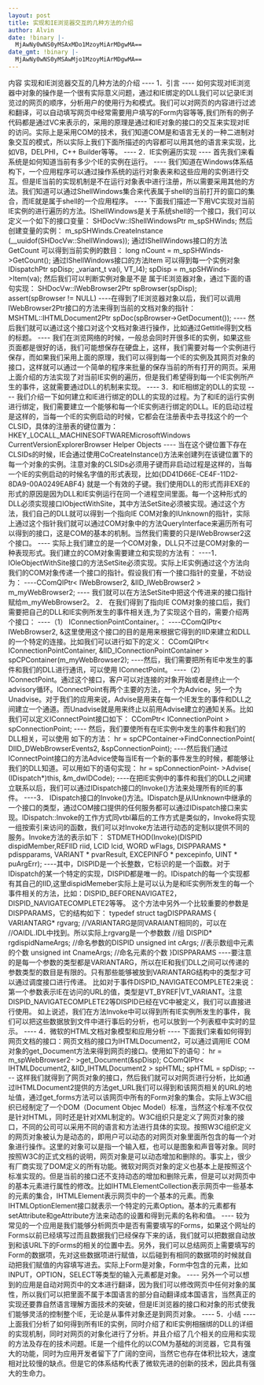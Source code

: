 ```yaml
---
layout: post
title: 实现和IE浏览器交互的几种方法的介绍
author: Alvin
date: !binary |-
  MjAwNy0wNS0yMSAxMDo1MzoyMiArMDgwMA==
date_gmt: !binary |-
  MjAwNy0wNS0yMSAwMjo1MzoyMiArMDgwMA==
---
```

内容 
实现和IE浏览器交互的几种方法的介绍 
---- 1．引言 
---- 如何实现对IE浏览器中对象的操作是一个很有实际意义问题，通过和IE绑定的DLL我们可以记录IE浏览过的网页的顺序，分析用户的使用行为和模式。我们可以对网页的内容进行过滤和翻译，可以自动填写网页中经常需要用户填写的Form内容等等,我们所有的例子代码都是通过VC来表示的，采用的原理是通过和IE对象的接口的交互来实现对IE的访问。实际上是采用COM的技术，我们知道COM是和语言无关的一种二进制对象交互的模式，所以实际上我们下面所描述的内容都可以用其他的语言来实现，比如VB，DELPHI，C++ Builder等等。 
---- 2．IE实例遍历实现 
---- 首先我们来看系统是如何知道当前有多少个IE的实例在运行。 
---- 我们知道在Windows体系结构下，一个应用程序可以通过操作系统的运行对象表来和这些应用的实例进行交互。但是IE当前的实现机制是不在运行对象表中进行注册，所以需要采用其他的方法。我们知道可以通过ShellWindows集合来代表属于shell的当前打开的窗口的集合，而IE就是属于shell的一个应用程序。 
---- 下面我们描述一下用VC实现对当前 IE实例的进行遍历的方法。IShellWindows是关于系统shell的一个接口，我们可以定义一个如下的接口变量： 
SHDocVw::IShellWindowsPtr m_spSHWinds;
然后创建变量的实例：
   m_spSHWinds.CreateInstance
   (__uuidof(SHDocVw::ShellWindows));
通过IShellWindows接口的方法GetCount
可以得到当前实例的数目：
      long nCount = m_spSHWinds- >GetCount();
通过IShellWindows接口的方法Item
可以得到每一个实例对象
    IDispatchPtr spDisp;
    _variant_t va(i, VT_I4);
    spDisp = m_spSHWinds->Item(va);
然后我们可以判断实例对象是不是
属于IE浏览器对象，通过下面的语句实现：
    SHDocVw::IWebBrowser2Ptr spBrowser(spDisp);
    assert(spBrowser != NULL)
----在得到了IE浏览器对象以后，我们可以调用IWebBrowser2Ptr接口的方法来得到当前的文档对象的指针： MSHTML::IHTMLDocument2Ptr spDoc(spBrowser->GetDocument()); 
---- 然后我们就可以通过这个接口对这个文档对象进行操作，比如通过Gettitle得到文档的标题。 
---- 我们在浏览网络的时候，一般总会同时开很多IE的实例，如果这些页面都是很好的话，我们可能想保存在硬盘上，这样，我们需要对每一个实例进行保存，而如果我们采用上面的原理，我们可以得到每一个IE的实例及其网页对象的接口，这样就可以通过一个简单的程序来批量的保存当前的所有打开的网页。采用上面介绍的方法实现了对当前IE实例的遍历，但是我们希望得到每一个IE实例所产生的事件，这就需要通过DLL的机制来实现。 
---- 3．和IE相绑定的DLL的实现 
---- 我们介绍一下如何建立和IE进行绑定的DLL的实现的过程。为了和IE的运行实例进行绑定，我们需要建立一个能够和每一个IE实例进行绑定的DLL。IE的启动过程是这样的，当每一个IE的实例启动的时候，它都会在注册表中去寻找这个的一个CLSID，具体的注册表的键位置为： 
HKEY_LOCALL_MACHINESOFTWAREMicrosoftWindows
CurrentVersionExplorerBrowser Helper Objects
---- 当在这个键位置下存在CLSIDs的时候，IE会通过使用CoCreateInstance()方法来创建列在该键位置下的每一个对象的实例。注意对象的CLSIDs必须用子键而非启动过程是这样的，当每一个IE的实例启动的时候名字值的形式表现，比如{DD41D66E-CE4F-11D2-8DA9-00A0249EABF4} 就是一个有效的子键。我们使用DLL的形式而非EXE的形式的原因是因为DLL和IE实例运行在同一个进程空间里面。每一个这种形式的DLL必须实现接口IObjectWithSite，其中方法SetSite必须被实现。通过这个方法，我们自己的DLL就可以得到一个指向IE COM对象的IUnknown的指针，实际上通过这个指针我们就可以通过COM对象中的方法QueryInterface来遍历所有可以得到的接口，这是COM的基本的机制。当然我们需要的只是IWebBrowser2这个接口。 
---- 实际上我们建立的是一个COM对象，DLL只不过是COM对象的一种表现形式。我们建立的COM对象需要建立和实现的方法有： 
----1． IOleObjectWithSite接口的方法SetSite必须实现。实际上IE实例通过这个方法向我们的COM对象传递一个接口的指针。假设我们有一个接口指针的变量，不妨设为： 
----CComQIPtr< IWebBrowser2, &IID_IWebBrowser2 > m_myWebBrowser2; 
---- 我们就可以在方法SetSite中把这个传进来的接口指针赋给m_myWebBrowser2。 2． 在我们得到了指向IE COM对象的接口后，我们需要把自己的DLL和IE实例所发生的事件相关连,为了实现这个目的，需要介绍两个接口： 
----（1） IConnectionPointContainer。： 
----CComQIPtr< IWebBrowser2, &这里使用这个接口的目的是用来根据它得到的IID来建立和DLL的一个特定的连接。比如我们可以进行如下的定义： 
CComQIPtr< IConnectionPointContainer,
&IID_IConnectionPointContainer >          
spCPContainer(m_myWebBrowser2);
----然后，我们需要把所有IE中发生的事件和我们的DLL进行通讯，可以使用 IConnectPoint。 
----（2） IConnectPoint。通过这个接口，客户可以对连接的对象开始或者是终止一个advisory循环。IConnectPoint有两个主要的方法，一个为Advice，另一个为Unadvise。对于我们的应用来说，Advise是用来在每一个IE发生的事件和DLL之间建立一个通道。而Unadvise就是用来终止以前用Advise建立的通知关系。比如我们可以定义IConnectPoint接口如下： CComPtr< IConnectionPoint > spConnectionPoint; 
---- 然后，我们要使所有在IE实例中发生的事件和我们的DLL相关，可以使用 如下的方法： 
hr = spCPContainer->FindConnectionPoint(
DIID_DWebBrowserEvents2, &spConnectionPoint);
----然后我们通过IConnectPoint接口的方法Advice使每当IE有一个新的事件发生的时候，都能够让我们的DLL知道。可以用如下的语句实现： 
hr = spConnectionPoint- >Advise(
(IDispatch*)this, &m_dwIDCode);
----在把IE实例中的事件和我们的DLL之间建立联系以后，我们可以通过IDispatch接口的Invoke()方法来处理所有的IE的事件。 
----3． IDispatch接口的Invoke()方法。IDispatch是从IUnknown中继承的一个接口的类型，通过COM接口提供的任何服务都可以通过IDispatch接口来实现。IDispatch::Invoke的工作方式同vtbl幕后的工作方式是类似的，Invoke将实现一组按索引来访问的函数，我们可以对Invoke方法进行动态的定制以提供不同的服务。Invoke方法的表示如下： 
STDMETHOD(Invoke)(DISPID dispidMember,REFIID
riid, LCID lcid, WORD wFlags,
DISPPARAMS * pdispparams, VARIANT * pvarResult,
EXCEPINFO * pexcepinfo, UINT * puArgErr);
----其中，DISPID是一个长整数，它标识的是一个函数。对于IDispatch的某一个特定的实现，DISPID都是唯一的。IDispatch的每一个实现都有其自己的IID,这里dispidMemeber实际上是可以认为是和IE实例所发生的每一个事件相关的方法，比如：DISPID_BEFORENAVIGATE2，DISPID_NAVIGATECOMPLETE2等等。 这个方法中另外一个比较重要的参数是DISPPARAMS，它的结构如下： 
typedef struct tagDISPPARAMS
   {
       VARIANTARG* rgvarg;
//VARIANTARG是同VARAIANT相同的，可以在
    //OAIDL.IDL中找到。所以实际上rgvarg是一个参数数
     //组
       DISPID*  rgdispidNameArgs;  //命名参数的DISPID
       unsigned int cArgs;    //表示数组中元素的个数
       unsigned int CnameArgs;  //命名元素的个数
   }DISPPARAMS
----要注意的是每一个参数的类型都是VARIANTARG，所以在IE和我们DLL之间可以传递的参数类型的数目是有限的。只有那些能够被放到VARIANTARG结构中的类型才可以通过调度接口进行传递。 比如对于事件DISPID_NAVIGATECOMPLETE2来说：第一个参数表示IE在访问的URL的值，类型是VT_BYREF|VT_VARIANT。注意DISPID_NAVIGATECOMPLETE2等DISPID已经在VC中被定义，我们可以直接进行使用。 如上说述，我们在方法Invoke中可以得到所有IE实例所发生的事件，我们可以把这些数据放到文件中进行事后的分析，也可以放到一个列表框中实时的显示。 
---- 4．微软的HTML文档对象模型和应用分析 
---- 下面我们来看如何得到网页文档的接口：网页文档的接口为IHTMLDocument2，可以通过调用IE COM对象的get_Document方法来得到网页的接口。使用如下的语句： 
hr = m_spWebBrowser2- >get_Document(&spDisp);
CComQIPtr< IHTMLDocument2, 
&IID_IHTMLDocument2 > spHTML;
spHTML = spDisp;
---- 这样我们就得到了网页对象的接口，然后我们就可以对网页进行分析，比如通过IHTMLDocument2提供的方法get_URL我们可以得到和该网页相关的URL的地址值，通过get_forms方法可以该网页中所有的Form对象的集合。实际上W3C组织已经制定了一个DOM（Document Objec Model）标准，当然这个标准不仅仅是针对HTML，同时还是针对XML制定的。W3C组织只是定义了网页对象的接口，不同的公司可以采用不同的语言和方法进行具体的实现。按照W3C组织定义的网页对象被认为是动态的，即用户可以动态的对网页对象里面所包含的每一个对象进行操作。这里的对象可以是指一个输入框，也可以是图象和声音等对象。同时按照W3C的正式文档的说明，网页对象是可以动态增加和删除的。事实上，很少有厂商实现了DOM定义的所有功能。微软对网页对象的定义也基本上是按照这个标准实现的。但是当前的接口还不支持动态的增加和删除元素，但是可以对网页中的基本元素进行属性的修改。比如IHTMLElementCollection表示网页中一些基本的元素的集合，IHTMLElement表示网页中的一个基本的元素。而象IHTMLOptionElement接口就表示一个特定的元素Option。基本的元素都有setAttribute和geAttribute方法来动态的设置和得到元素的名称和值。 
---- 较为常见的一个应用是我们能够分析网页中是否有需要填写的Forms，如果这个网址的Forms以前已经填写过而且数据我们已经保存下来的话，我们就可以把数据自动放到和该URL下的Forms的相关的位置中去。另外，我们可以总结网页上需要填写的Form的数据项，先对这些数据项进行赋值，以后碰到有相同的数据项的时候就自动把我们赋值的内容填写进去。实际上Form是对象，Form中包含的元素，比如INPUT，OPTION，SELECT等类型的输入元素都是对象。 
---- 另外一个可以想到的应用是自动对网页中的文本进行翻译，因为我们可以修改网页中任何对象的属性，所以我们可以把里面不属于本国语言的部分自动翻译成本国语言，当然真正的实现还要靠自然语言理解方面技术的突破，但是IE浏览器的接口和对象的形式使我们能够灵活的控制整个IE，无论是从事件对象还是到网页对象。 
---- 5．小结 
---- 上面我们分析了如何得到所有IE的实例，同时介绍了和IE实例相捆绑的DLL的详细的实现机制，同时对网页的对象化进行了分析。并且介绍了几个相关的应用和实现的方法及存在的技术问题。IE是一个组件化的以COM为基础的浏览器，它具有强大的功能，同时为应用开发者留下了广阔的空间，当然它也存在体积比较大，速度相对比较慢的缺点。但是它的体系结构代表了微软先进的创新的技术，因此具有强大的生命力。
